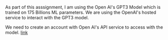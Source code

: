 As part of this asssignment, I am using the Open AI's GPT3 Model which is trained on 175 Billions ML parameters. We are using the OpenAI's hosted service to interact with the GPT3 model. 

We need to create an account with Open AI's API service to access with the model. [link](https://openai.com/api/)
